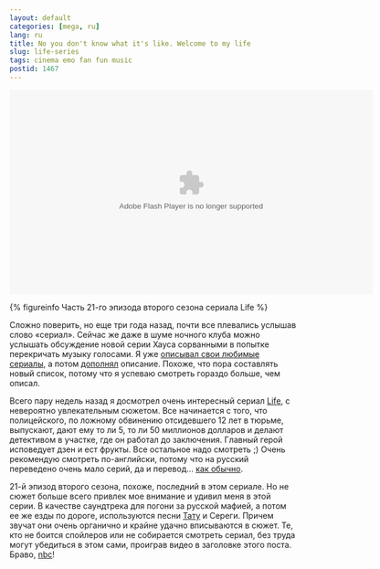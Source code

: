 ```yaml
---
layout: default
categories: [mega, ru]
lang: ru
title: No you don't know what it's like. Welcome to my life
slug: life-series
tags: cinema emo fan fun music 
postid: 1467
---
```

<object classid="clsid:d27cdb6e-ae6d-11cf-96b8-444553540000" codebase="http://download.macromedia.com/pub/shockwave/cabs/flash/swflash.cab#version=9,0,0,0" width="636" height="358" align="middle"><param name="allowScriptAccess" value="sameDomain" /><param name="movie" value="/=^_^=/videoplayer.swf?vid=/=^_^=/uploads/2009/04/life-ost.flv&pic=/=^_^=/uploads/2009/04/life.jpg&auto=0" /><param name="quality" value="high" /><param name="bgcolor" value="#000000" /><embed src="/=^_^=/videoplayer.swf?vid=/=^_^=/uploads/2009/04/life-ost.flv&pic=/=^_^=/uploads/2009/04/life.jpg&auto=0" quality="high" bgcolor="#000000" width="636" height="358" align="middle" allowScriptAccess="sameDomain" allowFullScreen="false" type="application/x-shockwave-flash" pluginspage="http://www.macromedia.com/go/getflashplayer" />
</object>


{% figureinfo Часть 21-го эпизода второго сезона сериала Life %}



Сложно поверить, но еще три года назад, почти все плевались услышав слово «сериал». Сейчас же даже в шуме ночного клуба можно услышать обсуждение новой серии Хауса сорванными в попытке перекричать музыку голосами. Я уже <a href="/mega/tv-cereals/">описывал свои любимые сериалы</a>, а потом <a href=" /mega/californication/">дополнял</a> описание. Похоже, что пора составлять новый список, потому что я успеваю смотреть гораздо больше, чем описал. 

Всего пару недель назад я досмотрел очень интересный сериал <a href="http://nbc.com/Life">Life</a>, с невероятно увлекательным сюжетом. Все начинается с того, что полицейского, по ложному обвинению отсидевшего 12 лет в тюрьме, выпускают, дают ему то ли 5, то ли 50 миллионов долларов и делают детективом в участке, где он работал до заключения. Главный герой исповедует дзен и ест фрукты. Все остальное надо смотреть ;) Очень рекомендую смотреть по-английски, потому что на русский переведено очень мало серий, да и перевод… <a href="/mega/what-translation-foo/">как обычно</a>.

21-й эпизод второго сезона, похоже, последний в этом сериале. Но не сюжет больше всего привлек мое внимание и удивил меня в этой серии. В качестве саундтрека для погони за русской мафией, а потом ее же езды по дороге, используются песни <a href="http://genn.org/#/works/tatu">Тату</a> и Сереги. Причем звучат они очень органично и крайне удачно вписываются в сюжет. Те, кто не боится спойлеров или не собирается смотреть сериал, без труда могут убедиться в этом сами, проиграв видео в заголовке этого поста. Браво, <a href="http://nbc.com/">nbc</a>!